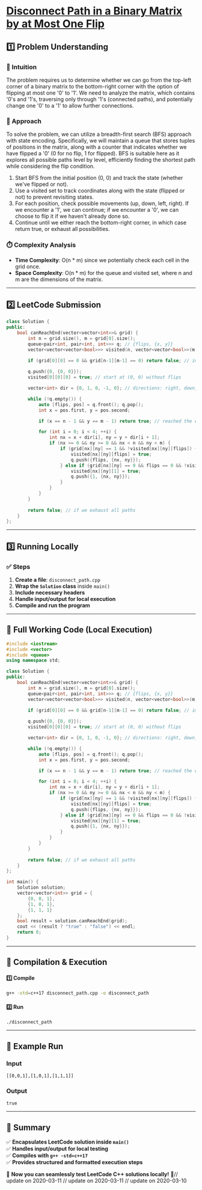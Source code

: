 # **[Disconnect Path in a Binary Matrix by at Most One Flip](https://leetcode.com/problems/disconnect-path-in-a-binary-matrix-by-at-most-one-flip/description/)**  

## **1️⃣ Problem Understanding**  
### **📌 Intuition**  
The problem requires us to determine whether we can go from the top-left corner of a binary matrix to the bottom-right corner with the option of flipping at most one '0' to '1'. We need to analyze the matrix, which contains '0's and '1's, traversing only through '1's (connected paths), and potentially change one '0' to a '1' to allow further connections. 

### **🚀 Approach**  
To solve the problem, we can utilize a breadth-first search (BFS) approach with state encoding. Specifically, we will maintain a queue that stores tuples of positions in the matrix, along with a counter that indicates whether we have flipped a '0' (0 for no flip, 1 for flipped). BFS is suitable here as it explores all possible paths level by level, efficiently finding the shortest path while considering the flip condition.

1. Start BFS from the initial position (0, 0) and track the state (whether we've flipped or not).
2. Use a visited set to track coordinates along with the state (flipped or not) to prevent revisiting states.
3. For each position, check possible movements (up, down, left, right). If we encounter a '1', we can continue; if we encounter a '0', we can choose to flip it if we haven't already done so.
4. Continue until we either reach the bottom-right corner, in which case return true, or exhaust all possibilities.

### **⏱️ Complexity Analysis**  
- **Time Complexity**: O(n * m) since we potentially check each cell in the grid once. 
- **Space Complexity**: O(n * m) for the queue and visited set, where n and m are the dimensions of the matrix.  

---  

## **2️⃣ LeetCode Submission**  
```cpp
class Solution {
public:
    bool canReachEnd(vector<vector<int>>& grid) {
        int n = grid.size(), m = grid[0].size();
        queue<pair<int, pair<int, int>>> q; // {flips, {x, y}}
        vector<vector<vector<bool>>> visited(n, vector<vector<bool>>(m, vector<bool>(2, false)));
        
        if (grid[0][0] == 0 && grid[n-1][m-1] == 0) return false; // immediate check if both ends are 0

        q.push({0, {0, 0}});
        visited[0][0][0] = true; // start at (0, 0) without flips

        vector<int> dir = {0, 1, 0, -1, 0}; // directions: right, down, left, up

        while (!q.empty()) {
            auto [flips, pos] = q.front(); q.pop();
            int x = pos.first, y = pos.second;

            if (x == n - 1 && y == m - 1) return true; // reached the end

            for (int i = 0; i < 4; ++i) {
                int nx = x + dir[i], ny = y + dir[i + 1];
                if (nx >= 0 && ny >= 0 && nx < n && ny < m) {
                    if (grid[nx][ny] == 1 && !visited[nx][ny][flips]) { // can move to '1'
                        visited[nx][ny][flips] = true;
                        q.push({flips, {nx, ny}});
                    } else if (grid[nx][ny] == 0 && flips == 0 && !visited[nx][ny][1]) { // flip '0' to '1'
                        visited[nx][ny][1] = true;
                        q.push({1, {nx, ny}});
                    }
                }
            }
        }
        
        return false; // if we exhaust all paths
    }
};
```  

---  

## **3️⃣ Running Locally**  
### **✅ Steps**  
1. **Create a file**: `disconnect_path.cpp`  
2. **Wrap the `Solution` class** inside `main()`  
3. **Include necessary headers**  
4. **Handle input/output for local execution**  
5. **Compile and run the program**  

---  

## **📝 Full Working Code (Local Execution)**  
```cpp
#include <iostream>
#include <vector>
#include <queue>
using namespace std;

class Solution {
public:
    bool canReachEnd(vector<vector<int>>& grid) {
        int n = grid.size(), m = grid[0].size();
        queue<pair<int, pair<int, int>>> q; // {flips, {x, y}}
        vector<vector<vector<bool>>> visited(n, vector<vector<bool>>(m, vector<bool>(2, false)));
        
        if (grid[0][0] == 0 && grid[n-1][m-1] == 0) return false; // immediate check if both ends are 0

        q.push({0, {0, 0}});
        visited[0][0][0] = true; // start at (0, 0) without flips

        vector<int> dir = {0, 1, 0, -1, 0}; // directions: right, down, left, up

        while (!q.empty()) {
            auto [flips, pos] = q.front(); q.pop();
            int x = pos.first, y = pos.second;

            if (x == n - 1 && y == m - 1) return true; // reached the end

            for (int i = 0; i < 4; ++i) {
                int nx = x + dir[i], ny = y + dir[i + 1];
                if (nx >= 0 && ny >= 0 && nx < n && ny < m) {
                    if (grid[nx][ny] == 1 && !visited[nx][ny][flips]) { // can move to '1'
                        visited[nx][ny][flips] = true;
                        q.push({flips, {nx, ny}});
                    } else if (grid[nx][ny] == 0 && flips == 0 && !visited[nx][ny][1]) { // flip '0' to '1'
                        visited[nx][ny][1] = true;
                        q.push({1, {nx, ny}});
                    }
                }
            }
        }
        
        return false; // if we exhaust all paths
    }
};

int main() {
    Solution solution;
    vector<vector<int>> grid = {
        {0, 0, 1},
        {1, 0, 1},
        {1, 1, 1}
    };
    bool result = solution.canReachEnd(grid);
    cout << (result ? "true" : "false") << endl;
    return 0;
}
```  

---  

## **🔧 Compilation & Execution**  
#### **1️⃣ Compile**  
```bash
g++ -std=c++17 disconnect_path.cpp -o disconnect_path
```  

#### **2️⃣ Run**  
```bash
./disconnect_path
```  

---  

## **🎯 Example Run**  
### **Input**  
```
[[0,0,1],[1,0,1],[1,1,1]]
```  
### **Output**  
```
true
```  

---  

## **📌 Summary**  
✅ **Encapsulates LeetCode solution inside `main()`**  
✅ **Handles input/output for local testing**  
✅ **Compiles with `g++ -std=c++17`**  
✅ **Provides structured and formatted execution steps**  

🚀 **Now you can seamlessly test LeetCode C++ solutions locally!** 🚀// update on 2020-03-11
// update on 2020-03-11
// update on 2020-03-10
